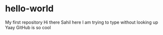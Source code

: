 # hello-world
My first repository
Hi there
Sahil here
I am trying to type without looking up
Yaay GitHub is so cool
